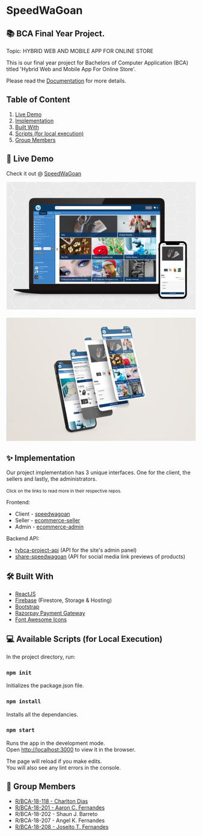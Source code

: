 # SpeedWaGoan

## 📚 BCA Final Year Project.
Topic: HYBRID WEB AND MOBILE APP FOR ONLINE STORE

This is our final year project for Bachelors of Computer Application (BCA) titled 'Hybrid Web and Mobile App For Online Store'.

Please read the [Documentation](/Documentation.pdf) for more details.

## Table of Content

1. [Live Demo](#-live-demo)
2. [Implementation](#-implementation)
3. [Built With](#-built-with)
4. [Scripts (for local execution)](#-available-scripts-(for-local-execution))
5. [Group Members](#-group-members)

## 🚀 Live Demo

Check it out @ [SpeedWaGoan](http://speedwagoan.web.app/)


![large-image](./readme_images/394.jpg)

![image-sm](./readme_images/2225.jpg)

## ✨️ Implementation
Our project implementation has 3 unique interfaces. One for the client, the sellers and lastly, the
administrators.

<small>Click on the links to read more in their respective repos.</small>

Frontend:

* Client - [speedwagoan](https://github.com/joseito-terence/speedwagoan.git)
* Seller - [ecommerce-seller](https://github.com/joseito-terence/ecommerce-seller.git)
* Admin - [ecommerce-admin](https://github.com/joseito-terence/ecommerce-admin.git)

Backend API:
* [tybca-project-api](https://github.com/joseito-terence/tybca-project-api.git) (API for the site's admin panel)
* [share-speedwagoan](https://github.com/joseito-terence/share-speedwagoan.git) (API for social media link previews of products)

## 🛠️ Built With

* [ReactJS](https://reactjs.org/)
* [Firebase](https://firebase.google.com/) (Firestore, Storage & Hosting)
* [Bootstrap](https://getbootstrap.com/)
* [Razorpay Payment Gateway](https://razorpay.com/docs/payment-gateway/web-integration/standard/)
* [Font Awesome Icons](https://fontawesome.com/icons)


## 💻 Available Scripts (for Local Execution)

In the project directory, run:

### `npm init`

Initializes the package.json file.

### `npm install`

Installs all the dependancies.

### `npm start`

Runs the app in the development mode.\
Open [http://localhost:3000](http://localhost:3000) to view it in the browser.

The page will reload if you make edits.\
You will also see any lint errors in the console.


## 👥️ Group Members 
* [R/BCA-18-118 - Charlton Dias](https://github.com/Charlton-Dias)       
* [R/BCA-18-201 - Aaron C. Fernandes](https://github.com/PragmaticCreator)
* R/BCA-18-202 - Shaun J. Barreto
* R/BCA-18-207 - Angel K. Fernandes
* [R/BCA-18-208 - Joseito T. Fernandes](https://github.com/joseito-terence)


